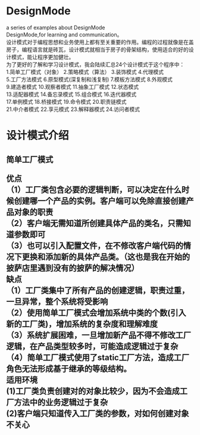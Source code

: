 # DesignMode
a series of examples about DesignMode
<br>DesignMode,for learning and communication。
<br>设计模式对于编程思想和业务使用上都有至关重要的作用。编程的过程就像是在盖房子，编程语言就是砖瓦，设计模式就相当于房子的骨架结构，使用适合的好的设计模式，能让程序更加健壮。
<br>为了更好的了解和学习设计模式，我会陆续汇总24个设计模式于这个程序中：
<br>1.简单工厂模式（对象）  2.策略模式（算法）             3.装饰模式       4.代理模式
<br>5.工厂方法模式          6.原型模式(深复制和浅复制)     7.模板方法模式   8.外观模式
<br>9.建造者模式            10.观察者模式                  11.抽象工厂模式  12.状态模式
<br>13.适配器模式           14.备忘录模式                  15.组合模式      16.迭代器模式
<br>17.单例模式             18.桥接模式                    19.命令模式      20.职责链模式
<br>21.中介者模式           22.享元模式                    23.解释器模式    24.访问者模式

<H1>设计模式介绍
<H2>简单工厂模式

优点
<br>（1）工厂类包含必要的逻辑判断，可以决定在什么时候创建哪一个产品的实例。客户端可以免除直接创建产品对象的职责
<br>（2）客户端无需知道所创建具体产品的类名，只需知道参数即可
<br>（3）也可以引入配置文件，在不修改客户端代码的情况下更换和添加新的具体产品类。（这也是我在开始的披萨店里遇到没有的披萨的解决情况）
<br>缺点
<br>（1）工厂类集中了所有产品的创建逻辑，职责过重，一旦异常，整个系统将受影响
<br>（2）使用简单工厂模式会增加系统中类的个数(引入新的工厂类)，增加系统的复杂度和理解难度
<br>（3）系统扩展困难，一旦增加新产品不得不修改工厂逻辑，在产品类型较多时，可能造成逻辑过于复杂
<br>（4）简单工厂模式使用了static工厂方法，造成工厂角色无法形成基于继承的等级结构。
<br>适用环境
<br>(1)工厂类负责创建对的对象比较少，因为不会造成工厂方法中的业务逻辑过于复杂
<br>(2)客户端只知道传入工厂类的参数，对如何创建对象不关心